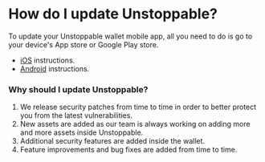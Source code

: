 # How do I update Unstoppable?

To update your Unstoppable wallet mobile app, all you need to do is go to your device's App store or Google Play store.

- [iOS](https://support.apple.com/en-us/HT202180) instructions.
- [Android](https://support.google.com/googleplay/answer/113412) instructions.

### Why should I update Unstoppable?

1. We release security patches from time to time in order to better protect you from the latest vulnerabilities.
2. New assets are added as our team is always working on adding more and more assets inside Unstoppable.
3. Additional security features are added inside the wallet.
4. Feature improvements and bug fixes are added from time to time.


